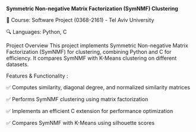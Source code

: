 **Symmetric Non-negative Matrix Factorization (SymNMF) Clustering**

📌 Course: Software Project (0368-2161) - Tel Aviv University

🔍 Languages: Python, C

Project Overview
This project implements Symmetric Non-negative Matrix Factorization (SymNMF) for clustering, combining Python and C for efficiency. It compares SymNMF with K-Means clustering on different datasets.

Features & Functionality :

✅ Computes similarity, diagonal degree, and normalized similarity matrices

✅ Performs SymNMF clustering using matrix factorization

✅ Implements an efficient C extension for performance optimization

✅ Compares SymNMF with K-Means using silhouette scores
